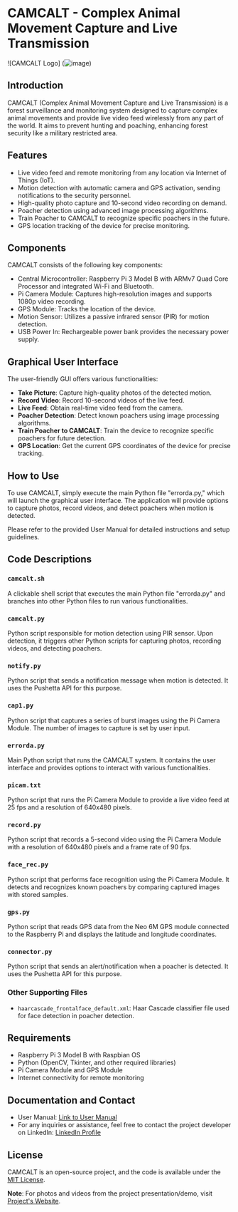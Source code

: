 # CAMCALT - Complex Animal Movement Capture and Live Transmission

![CAMCALT Logo]
(![image](https://github.com/rbga/CAMCALT/assets/75168756/da957696-42fb-4374-9681-9680f4005885))

## Introduction

CAMCALT (Complex Animal Movement Capture and Live Transmission) is a forest surveillance and monitoring system designed to capture complex animal movements and provide live video feed wirelessly from any part of the world. It aims to prevent hunting and poaching, enhancing forest security like a military restricted area.

## Features

- Live video feed and remote monitoring from any location via Internet of Things (IoT).
- Motion detection with automatic camera and GPS activation, sending notifications to the security personnel.
- High-quality photo capture and 10-second video recording on demand.
- Poacher detection using advanced image processing algorithms.
- Train Poacher to CAMCALT to recognize specific poachers in the future.
- GPS location tracking of the device for precise monitoring.

## Components

CAMCALT consists of the following key components:

- Central Microcontroller: Raspberry Pi 3 Model B with ARMv7 Quad Core Processor and integrated Wi-Fi and Bluetooth.
- Pi Camera Module: Captures high-resolution images and supports 1080p video recording.
- GPS Module: Tracks the location of the device.
- Motion Sensor: Utilizes a passive infrared sensor (PIR) for motion detection.
- USB Power In: Rechargeable power bank provides the necessary power supply.

## Graphical User Interface

The user-friendly GUI offers various functionalities:

- **Take Picture**: Capture high-quality photos of the detected motion.
- **Record Video**: Record 10-second videos of the live feed.
- **Live Feed**: Obtain real-time video feed from the camera.
- **Poacher Detection**: Detect known poachers using image processing algorithms.
- **Train Poacher to CAMCALT**: Train the device to recognize specific poachers for future detection.
- **GPS Location**: Get the current GPS coordinates of the device for precise tracking.

## How to Use

To use CAMCALT, simply execute the main Python file "errorda.py," which will launch the graphical user interface. The application will provide options to capture photos, record videos, and detect poachers when motion is detected.

Please refer to the provided User Manual for detailed instructions and setup guidelines.

## Code Descriptions

### `camcalt.sh`

A clickable shell script that executes the main Python file "errorda.py" and branches into other Python files to run various functionalities.

### `camcalt.py`

Python script responsible for motion detection using PIR sensor. Upon detection, it triggers other Python scripts for capturing photos, recording videos, and detecting poachers.

### `notify.py`

Python script that sends a notification message when motion is detected. It uses the Pushetta API for this purpose.

### `cap1.py`

Python script that captures a series of burst images using the Pi Camera Module. The number of images to capture is set by user input.

### `errorda.py`

Main Python script that runs the CAMCALT system. It contains the user interface and provides options to interact with various functionalities.

### `picam.txt`

Python script that runs the Pi Camera Module to provide a live video feed at 25 fps and a resolution of 640x480 pixels.

### `record.py`

Python script that records a 5-second video using the Pi Camera Module with a resolution of 640x480 pixels and a frame rate of 90 fps.

### `face_rec.py`

Python script that performs face recognition using the Pi Camera Module. It detects and recognizes known poachers by comparing captured images with stored samples.

### `gps.py`

Python script that reads GPS data from the Neo 6M GPS module connected to the Raspberry Pi and displays the latitude and longitude coordinates.

### `connector.py`

Python script that sends an alert/notification when a poacher is detected. It uses the Pushetta API for this purpose.

### Other Supporting Files

- `haarcascade_frontalface_default.xml`: Haar Cascade classifier file used for face detection in poacher detection.

## Requirements

- Raspberry Pi 3 Model B with Raspbian OS
- Python (OpenCV, Tkinter, and other required libraries)
- Pi Camera Module and GPS Module
- Internet connectivity for remote monitoring

## Documentation and Contact

- User Manual: [Link to User Manual](https://www.slideshare.net/GaneshaanandBalasubr/camcalt-user-manual-91811327)
- For any inquiries or assistance, feel free to contact the project developer on LinkedIn: [LinkedIn Profile](https://www.linkedin.com/in/ganeshaanand/)

## License

CAMCALT is an open-source project, and the code is available under the [MIT License](link_to_license).

**Note**: For photos and videos from the project presentation/demo, visit [Project's Website](https://ssr1996.wixsite.com/shreyas-ssr/projects-patents).

